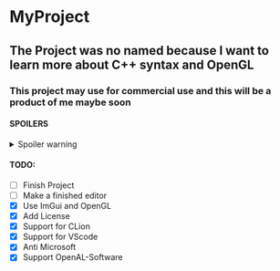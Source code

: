 # MyProject
## The Project was no named because I want to learn more about C++ syntax and OpenGL 
### This project may use for commercial use and this will be a product of me maybe soon

#### SPOILERS

<details>
  <summary>Spoiler warning</summary>
  
  Spoiler Alert
  
  ```
    I sucks at coding
  ```
  
</details>

#### TODO:

- [ ] Finish Project
- [ ] Make a finished editor
- [x] Use ImGui and OpenGL
- [x] Add License
- [x] Support for CLion
- [x] Support for VScode
- [x] Anti Microsoft
- [x] Support OpenAL-Software
